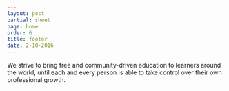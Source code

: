 ```yaml
---
layout: post
partial: sheet
page: home
order: 6
title: footer
date: 2-10-2016
---
```

We strive to bring free and community-driven education to learners around the world, until each and every person is able to take control over their own professional growth.
